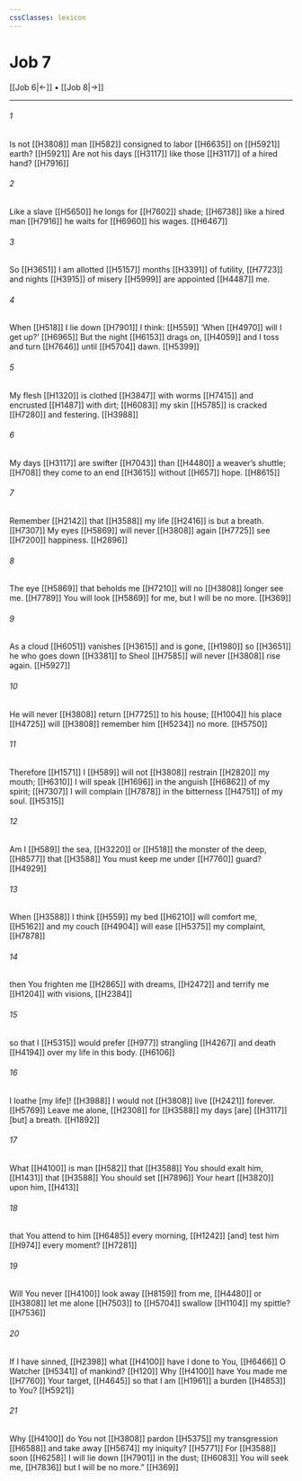 ```yaml
---
cssClasses: lexicon
---
```


# Job 7

[[Job 6|←]] • [[Job 8|→]]

---

###### 1
Is not [[H3808]] man [[H582]] consigned to labor [[H6635]] on [[H5921]] earth? [[H5921]] Are not his days [[H3117]] like those [[H3117]] of a hired hand? [[H7916]]

###### 2
Like a slave [[H5650]] he longs for [[H7602]] shade; [[H6738]] like a hired man [[H7916]] he waits for [[H6960]] his wages. [[H6467]]

###### 3
So [[H3651]] I am allotted [[H5157]] months [[H3391]] of futility, [[H7723]] and nights [[H3915]] of misery [[H5999]] are appointed [[H4487]] me. 

###### 4
When [[H518]] I lie down [[H7901]] I think: [[H559]] ‘When [[H4970]] will I get up?’ [[H6965]] But the night [[H6153]] drags on, [[H4059]] and I toss and turn [[H7646]] until [[H5704]] dawn. [[H5399]]

###### 5
My flesh [[H1320]] is clothed [[H3847]] with worms [[H7415]] and encrusted [[H1487]] with dirt; [[H6083]] my skin [[H5785]] is cracked [[H7280]] and festering. [[H3988]]

###### 6
My days [[H3117]] are swifter [[H7043]] than [[H4480]] a weaver’s shuttle; [[H708]] they come to an end [[H3615]] without [[H657]] hope. [[H8615]]

###### 7
Remember [[H2142]] that [[H3588]] my life [[H2416]] is but a breath. [[H7307]] My eyes [[H5869]] will never [[H3808]] again [[H7725]] see [[H7200]] happiness. [[H2896]]

###### 8
The eye [[H5869]] that beholds me [[H7210]] will no [[H3808]] longer see me. [[H7789]] You will look [[H5869]] for me,  but I will be no more. [[H369]]

###### 9
As a cloud [[H6051]] vanishes [[H3615]] and is gone, [[H1980]] so [[H3651]] he who goes down [[H3381]] to Sheol [[H7585]] will never [[H3808]] rise again. [[H5927]]

###### 10
He will never [[H3808]] return [[H7725]] to his house; [[H1004]] his place [[H4725]] will [[H3808]] remember him [[H5234]] no more. [[H5750]]

###### 11
Therefore [[H1571]] I [[H589]] will not [[H3808]] restrain [[H2820]] my mouth; [[H6310]] I will speak [[H1696]] in the anguish [[H6862]] of my spirit; [[H7307]] I will complain [[H7878]] in the bitterness [[H4751]] of my soul. [[H5315]]

###### 12
Am I [[H589]] the sea, [[H3220]] or [[H518]] the monster of the deep, [[H8577]] that [[H3588]] You must keep me under [[H7760]] guard? [[H4929]]

###### 13
When [[H3588]] I think [[H559]] my bed [[H6210]] will comfort me, [[H5162]] and my couch [[H4904]] will ease [[H5375]] my complaint, [[H7878]]

###### 14
then You frighten me [[H2865]] with dreams, [[H2472]] and terrify me [[H1204]] with visions, [[H2384]]

###### 15
so that I [[H5315]] would prefer [[H977]] strangling [[H4267]] and death [[H4194]] over my life in this body. [[H6106]]

###### 16
I loathe [my life]! [[H3988]] I would not [[H3808]] live [[H2421]] forever. [[H5769]] Leave me alone, [[H2308]] for [[H3588]] my days [are] [[H3117]] [but] a breath. [[H1892]]

###### 17
What [[H4100]] is man [[H582]] that [[H3588]] You should exalt him, [[H1431]] that [[H3588]] You should set [[H7896]] Your heart [[H3820]] upon him, [[H413]]

###### 18
that You attend to him [[H6485]] every morning, [[H1242]] [and] test him [[H974]] every moment? [[H7281]]

###### 19
Will You never [[H4100]] look away [[H8159]] from me, [[H4480]] or [[H3808]] let me alone [[H7503]] to [[H5704]] swallow [[H1104]] my spittle? [[H7536]]

###### 20
If I have sinned, [[H2398]] what [[H4100]] have I done to You, [[H6466]] O Watcher [[H5341]] of mankind? [[H120]] Why [[H4100]] have You made me [[H7760]] Your target, [[H4645]] so that I am [[H1961]] a burden [[H4853]] to You? [[H5921]]

###### 21
Why [[H4100]] do You not [[H3808]] pardon [[H5375]] my transgression [[H6588]] and take away [[H5674]] my iniquity? [[H5771]] For [[H3588]] soon [[H6258]] I will lie down [[H7901]] in the dust; [[H6083]] You will seek me, [[H7836]] but I will be no more.” [[H369]]

